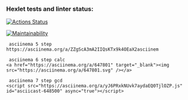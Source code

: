 ### Hexlet tests and linter status:
[![Actions Status](https://github.com/GitUserMaxim/php-project-45/actions/workflows/hexlet-check.yml/badge.svg)](https://github.com/GitUserMaxim/php-project-45/actions)

[![Maintainability](https://api.codeclimate.com/v1/badges/38e15c732eefb6a05c35/maintainability)](https://codeclimate.com/github/GitUserMaxim/php-project-45/maintainability)

     asciinema 5 step 
    https://asciinema.org/a/ZZgScA3mA2IIQsKTx9k4OEaX2asciinem

     asciinema 6 step calc
    <a href="https://asciinema.org/a/647801" target="_blank"><img src="https://asciinema.org/a/647801.svg" /></a>

     asciinema 7 step gcd
    <script src="https://asciinema.org/a/yJ6PRxkNUvk7aydaEQ0TjlOZP.js" id="asciicast-648500" async="true"></script>